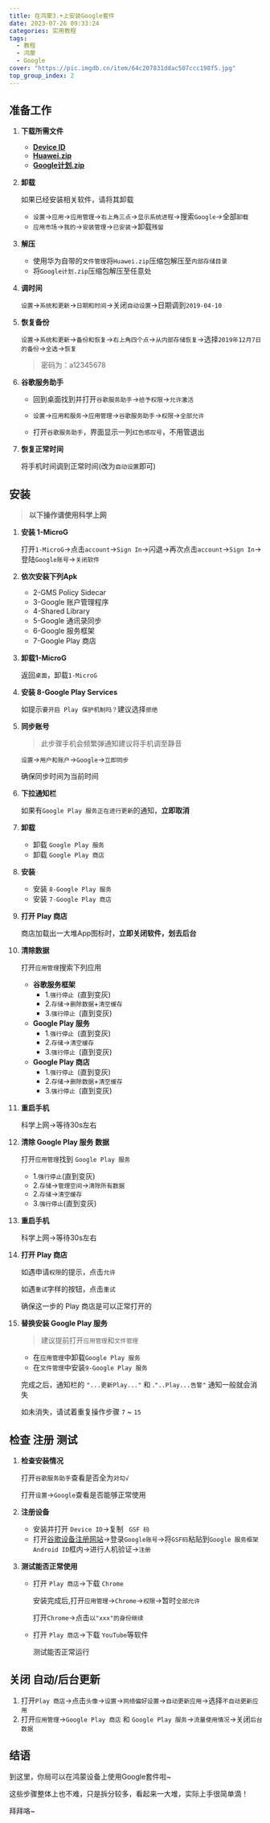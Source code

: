 ```yaml
---
title: 在鸿蒙3.+上安装Google套件
date: 2023-07-26 09:33:24
categories: 实用教程
tags: 
  - 教程
  - 鸿蒙
  - Google
cover: "https://pic.imgdb.cn/item/64c207831ddac507ccc198f5.jpg"
top_group_index: 2
---
```

## 准备工作

1. **下载所需文件**

   - **[Device ID](https://www.123pan.com/s/8KLKVv-NBBOd.html)**
   - **[Huawei.zip](https://www.123pan.com/s/8KLKVv-sBBOd.html)**
   - **[Google计划.zip](https://www.123pan.com/s/8KLKVv-WBBOd.html)**

2. **卸载**

   如果已经安装相关软件，请将其卸载

   - `设置`→`应用`→`应用管理`→`右上角三点`→`显示系统进程`→搜索`Google`→全部`卸载`
   - `应用市场`→`我的`→`安装管理`→`已安装`→卸载`残留`

3. **解压**

   - 使用华为自带的`文件管理`将`Huawei.zip`压缩包解压至`内部存储目录`
   - 将`Google计划.zip`压缩包解压至任意处

4. **调时间**

   `设置`→`系统和更新`→`日期和时间`→关闭`自动设置`→日期调到`2019-04-10`

5. **恢复备份**

   `设置`→`系统和更新`→`备份和恢复`→`右上角四个点`→`从内部存储恢复`→选择`2019年12月7日的备份`→`全选`→`恢复`

   > 密码为：a12345678

6. **谷歌服务助手**

   - 回到桌面找到并打开`谷歌服务助手`→`给予权限`→`允许激活`

   - `设置`→`应用和服务`→`应用管理`→`谷歌服务助手`→`权限`→`全部允许`
   - 打开`谷歌服务助手`，界面显示一列`红色感叹号`，不用管退出

7. **恢复正常时间**

   将手机时间调到正常时间(改为`自动设置`即可)

## 安装

> **以下操作请使用科学上网**

1. **安装 1-MicroG**

   打开`1-MicroG`→点击`account`→`Sign In`→闪退→再次点击`account`→`Sign In`→登陆`Google账号`→`关闭软件`

2. **依次安装下列Apk**

   - 2-GMS Policy Sidecar
   - 3-Google 账户管理程序
   - 4-Shared Library
   - 5-Google 通讯录同步
   - 6-Google 服务框架
   - 7-Google Play 商店

3. **卸载1-MicroG**

   返回`桌面`，卸载`1-MicroG`

4. **安装 8-Google Play Services**

   如提示`要开启 Play 保护机制吗？`建议选择`拒绝`

5. **同步账号**

   > 此步骤手机会频繁弹通知建议将手机调至静音

   `设置`→`用户和账户`→`Google`→`立即同步`

   确保同步时间为当前时间

6. **下拉通知栏**

   如果有`Google Play 服务正在进行更新`的通知，**立即取消**

7. **卸载**

   - 卸载 `Google Play 服务`
   - 卸载 `Google Play 商店`

8. **安装**

   - 安装 `8-Google Play 服务`
   - 安装 `7-Google Play 商店`

9. **打开 Play 商店**

   商店加载出一大堆App图标时，**立即关闭软件，划去后台**

10. **清除数据**

    打开`应用管理`搜索下列应用

    - **谷歌服务框架**
      - 1.`强行停止 `(直到变灰)
      - 2.`存储`→`删除数据`+`清空缓存`
      - 3.`强行停止 `(直到变灰)
    - **Google Play 服务**
      - 1.`强行停止 `(直到变灰)
      - 2.`存储`→`清空缓存`
      - 3.`强行停止 `(直到变灰)
    - **Google Play 商店**
      - 1.`强行停止 `(直到变灰)
      - 2.`存储`→`删除数据`+`清空缓存`
      - 3.`强行停止 `(直到变灰)

11. **重启手机**

    科学上网→等待30s左右

12. **清除 Google Play 服务 数据**

    打开`应用管理`找到 `Google Play 服务`

    - 1.`强行停止`(直到变灰)
    - 2.`存储`→`管理空间`→`清除所有数据`
    - 2.`存储`→`清空缓存`
    - 3.`强行停止`(直到变灰)

13. **重启手机**

    科学上网→等待30s左右

14. **打开 Play 商店**

    如遇申请`权限`的提示，点击`允许`

    如遇`重试`字样的按钮，点击`重试`

    确保这一步的 Play 商店是可以正常打开的

15. **替换安装 Google Play 服务**

    > 建议提前打开`应用管理`和`文件管理`

    - 在`应用管理`中卸载`Google Play 服务`
    - 在`文件管理`中安装`9-Google Play 服务`

    完成之后，通知栏的 `"...更新Play..."` 和 .`"..Play...告警"` 通知一般就会消失

    如未消失，请试着重复操作步骤 `7` ~ `15`

## 检查 注册 测试

1. **检查安装情况**

   打开`谷歌服务助手`查看是否全为`对勾√`

   打开`设置`→`Google`查看是否能够正常使用

2. **注册设备**

   - 安装并打开 `Device ID`→复制 ` GSF 码`
   - 打开[谷歌设备注册网站](https://www.google.com/android/uncertified/)→登录`Google账号`→将`GSF码`粘贴到`Google 服务框架 Android ID`框内→进行人机验证→`注册`

3. **测试能否正常使用**

   - 打开 `Play 商店`→下载 `Chrome` 

     安装完成后,打开`应用管理`→`Chrome`→`权限`→暂时`全部允许`

     打开`Chrome`→点击`以"xxx"的身份继续`

   - 打开 `Play 商店`→下载 `YouTube`等软件

     测试能否正常运行

## **关闭 自动/后台更新**

1. 打开`Play 商店`→点击`头像`→`设置`→`网络偏好设置`→`自动更新应用`→选择`不自动更新应用`
2. 打开`应用管理`→`Google Play 商店` 和 `Google Play 服务`→`流量使用情况`→关闭`后台数据`

## 结语

到这里，你局可以在鸿蒙设备上使用Google套件啦~

这些步骤整体上也不难，只是拆分较多，看起来一大堆，实际上手很简单滴！

拜拜咯~